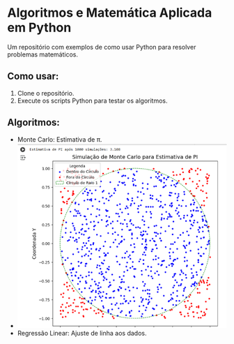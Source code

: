 # Algoritmos e Matemática Aplicada em Python

Um repositório com exemplos de como usar Python para resolver problemas matemáticos.
## Como usar:
1. Clone o repositório.
2. Execute os scripts Python para testar os algoritmos.

## Algoritmos:
- Monte Carlo: Estimativa de π.
- <img src="https://github.com/josebrandao/matematica-aplicada-com-python/blob/main/monte-carlos-algorithm.PNG">
- Regressão Linear: Ajuste de linha aos dados.
